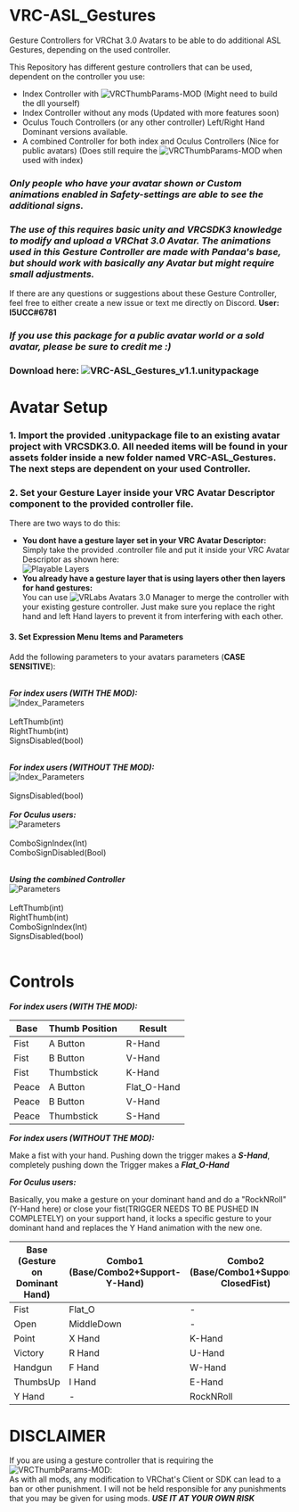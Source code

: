# VRC-ASL_Gestures
Gesture Controllers for VRChat 3.0 Avatars to be able to do additional ASL Gestures, depending on the used controller.

This Repository has different gesture controllers that can be used, dependent on the controller you use:
- Index Controller with ![VRCThumbParams-MOD](https://github.com/benaclejames/VRCThumbParams) (Might need to build the dll yourself)<br/>
- Index Controller without any mods (Updated with more features soon)
- Oculus Touch Controllers (or any other controller) Left/Right Hand Dominant versions available.
- A combined Controller for both index and Oculus Controllers (Nice for public avatars) (Does still require the ![VRCThumbParams-MOD](https://github.com/benaclejames/VRCThumbParams) when used with index)

### ***Only people who have your avatar shown or Custom animations enabled in Safety-settings are able to see the additional signs.***<br/>
### ***The use of this requires basic unity and VRCSDK3 knowledge to modify and upload a VRChat 3.0 Avatar. The animations used in this Gesture Controller are made with Pandaa's base, but should work with basically any Avatar but might require small adjustments.***

If there are any questions or suggestions about these Gesture Controller, feel free to either create a new issue or text me directly on Discord. **User: I5UCC#6781**<br/>

### ***If you use this package for a public avatar world or a sold avatar, please be sure to credit me :)***

### Download here: ![VRC-ASL_Gestures_v1.1.unitypackage](https://github.com/I5UCC/VRC-ASL_Gestures/releases/download/v1.1/VRC-ASL_Gestures_v1.1.unitypackage)

# Avatar Setup

### 1. Import the provided .unitypackage file to an existing avatar project with VRCSDK3.0. All needed items will be found in your assets folder inside a new folder named VRC-ASL_Gestures. The next steps are dependent on your used Controller.

### 2. Set your Gesture Layer inside your VRC Avatar Descriptor component to the provided controller file.

There are two ways to do this:
- **You dont have a gesture layer set in your VRC Avatar Descriptor:**<br/>
Simply take the provided .controller file and put it inside your VRC Avatar Descriptor as shown here:<br/>
![Playable Layers](https://i.imgur.com/b2D9R15.png)
- **You already have a gesture layer that is using layers other then layers for hand gestures:**<br/>
You can use ![VRLabs Avatars 3.0 Manager](https://github.com/VRLabs/VRChat-Avatars-3.0) to merge the controller with your existing gesture controller. Just make sure you replace the right hand and left Hand layers to prevent it from interfering with each other.<br/>

#### 3. Set Expression Menu Items and Parameters
Add the following parameters to your avatars parameters (**CASE SENSITIVE**): <br/><br/>

***For index users (WITH THE MOD):*** <br/>
![Index_Parameters](https://i.imgur.com/bSZOaXb.png)<br/><br/>
LeftThumb(int) <br/>
RightThumb(int) <br/>
SignsDisabled(bool) <br/><br/>

***For index users (WITHOUT THE MOD):*** <br/>
![Index_Parameters](https://i.imgur.com/JId1s05.png)<br/><br/>
SignsDisabled(bool) <br/><br/>
***For Oculus users:*** <br/>
![Parameters](https://i.imgur.com/bSZOaXb.png)<br/><br/>
ComboSignIndex(Int)<br/>
ComboSignDisabled(Bool)<br/><br/>

***Using the combined Controller***<br/>
![Parameters](https://i.imgur.com/GXd4RTL.png)<br/><br/>
LeftThumb(int) <br/>
RightThumb(int) <br/>
ComboSignIndex(Int)<br/>
SignsDisabled(bool) <br/><br/>

# Controls

***For index users (WITH THE MOD):*** <br/>

| Base | Thumb Position | Result |
| --- | --- | --- |
| Fist | A Button | R-Hand |
| Fist | B Button | V-Hand |
| Fist | Thumbstick | K-Hand |
| Peace | A Button | Flat_O-Hand |
| Peace | B Button | V-Hand |
| Peace | Thumbstick | S-Hand |

***For index users (WITHOUT THE MOD):*** <br/>

Make a fist with your hand. Pushing down the trigger makes a ***S-Hand***, completely pushing down the Trigger makes a ***Flat_O-Hand***

***For Oculus users:*** <br/>

Basically, you make a gesture on your dominant hand and do a "RockNRoll"(Y-Hand here) or close your fist(TRIGGER NEEDS TO BE PUSHED IN COMPLETELY) on your support hand, it locks a specific gesture to your dominant hand and replaces the Y Hand animation with the new one.

| Base <br/>(Gesture on Dominant Hand) | Combo1 <br/>(Base/Combo2+Support-Y-Hand) | Combo2 <br/>(Base/Combo1+Support-ClosedFist) |
| --- | --- | --- |
| Fist | Flat_O | - |
| Open | MiddleDown | - |
| Point | X Hand | K-Hand |
| Victory | R Hand | U-Hand |
| Handgun | F Hand | W-Hand |
| ThumbsUp | I Hand | E-Hand |
| Y Hand | - | RockNRoll |

# DISCLAIMER
If you are using a gesture controller that is requiring the ![VRCThumbParams-MOD](https://github.com/benaclejames/VRCThumbParams): <br/>
As with all mods, any modification to VRChat's Client or SDK can lead to a ban or other punishment.
I will not be held responsible for any punishments that you may be given for using mods.
***USE IT AT YOUR OWN RISK***
